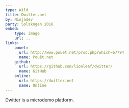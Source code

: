 ```yaml
---
type: Wild
title: Dwitter.net
by: Ninjadev
party: Solskogen 2016
embed:
    type: image
    url: ..
links:
    pouet:
      url: http://www.pouet.net/prod.php?which=67794
      name: Pouët.net
    github:
      url: https://github.com/lionleaf/dwitter/
      name: GitHub
    online:
      url: https://dwitter.net
      name: Online
---
```


Dwitter is a microdemo platform.
